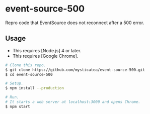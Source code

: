 # event-source-500

Repro code that EventSource does not reconnect after a 500 error.

## Usage

- This requires [Node.js] 4 or later.
- This requires [Google Chrome].

```bash
# Clone this repo.
$ git clone https://github.com/mysticatea/event-source-500.git
$ cd event-source-500

# Setup.
$ npm install --production

# Run.
# It starts a web server at localhost:3000 and opens Chrome.
$ npm start
```
